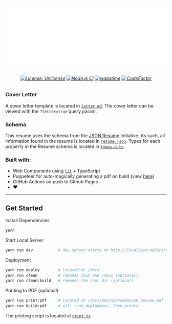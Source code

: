 <div align="center">
  <img src="banner.svg" width="800" height="200" />
  <h6 align="center">
  
  [![License: Unlicense](https://img.shields.io/badge/license-Unlicense-blue.svg)](http://unlicense.org/) [![Node.js CI](https://github.com/navn-r/resume/actions/workflows/main.yml/badge.svg?branch=develop)](https://github.com/navn-r/resume/actions/workflows/main.yml) [![wakatime](https://wakatime.com/badge/github/navn-r/resume.svg)](https://wakatime.com/badge/github/navn-r/resume) [![CodeFactor](https://www.codefactor.io/repository/github/navn-r/resume/badge/develop)](https://www.codefactor.io/repository/github/navn-r/resume/overview/develop)
  
  
  </h6>
</div>

### Cover Letter

A cover letter template is located in [`letter.md`](/src/letter.md). The cover letter can be viewed with the `?letter=true` query param.

### Schema

This resume uses the schema from the [JSON Resume](https://jsonresume.org/schema/) initiative. As such, all information found in the resume is located in [`resume.json`](/src/resume.json). Types for each property in the Resume schema is located in [`types.d.ts`](/src/types.d.ts).

### Built with:

- Web Components using [`lit`](https://lit.dev) + TypeScript
- Puppeteer for auto-magically generating a pdf on build (view [here](https://github.com/navn-r/resume/blob/master/RavindaranNavinn_Resume.pdf))
- GitHub Actions on push to Github Pages
- :heart:

---

## Get Started

Install Dependencies

```sh
yarn
```

Start Local Server

```sh
yarn run dev           # dev server starts on http://localhost:8000/src
```

Deployment

```sh
yarn run deploy        # located at /docs
yarn run clean         # removes /out and /docs (optional)
yarn run clean:build   # removes the /out dir (optional)
```

Printing to PDF (optional)

```sh
yarn run print:pdf     # located at /docs/RavindaranNavinn_Resume.pdf
yarn run build:pdf     # alt: runs deployment, then prints
```

The printing script is located at [`print.ts`](https://github.com/navn-r/resume/blob/develop/print.ts)
